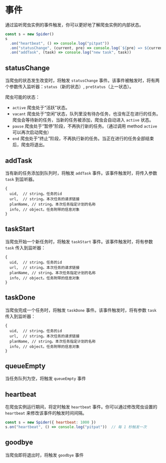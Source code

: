 # 事件

通过监听爬虫实例的事件触发，你可以更好地了解爬虫实例的内部状态。

```javascript
const s = new Spider()
s
  .on("heartbeat", () => console.log("pitpat"))
  .on("statusChange", (current, pre) => console.log(`${pre} => ${current}`))
  .on("addTask", (task) => console.log("new task", task))

```

## statusChange

当爬虫的状态发生改变时，将触发 `statusChange` 事件。该事件被触发时，将有两个参数传入监听器：`status`（新的状态）, `preStatus`（上一状态）。

爬虫可能的状态：

- `active`  爬虫处于“活跃”状态。
- `vacant`  爬虫处于“空闲”状态，队列里没有待办任务，也没有正在进行的任务。爬虫会等待新的任务，当新的任务被添加，爬虫会自动进入 `active` 状态。
- `pause` 爬虫处于“暂停”阶段，不再执行新的任务。（通过调用 method `active` 可以再次启动爬虫）
- `end` 爬虫处于“终止”阶段，不再执行新的任务。当正在进行的任务全部结束后，爬虫将退出。

## addTask

当有新的任务添加到队列时，将触发 `addTask` 事件。该事件触发时，将传入参数 `task` 到监听器。

```
{
  uid,  // string。任务的id
  url,  // string。本次任务的请求链接
  planName, // string。本次任务指定计划的名称
  info, // object。任务附带的信息对象
}
```

## taskStart

当爬虫开始一个新任务时，将触发 `taskStart` 事件。该事件触发时，将有参数 `task` 传入到监听器： 

```
{
  uid,  // string。任务的id
  url,  // string。本次任务的请求链接
  planName, // string。本次任务指定计划的名称
  info, // object。任务附带的信息对象
}
```

## taskDone

当爬虫完成一个任务时，将触发 `taskDone` 事件。该事件触发时，将有参数 `task` 传入到监听器： 

```
{
  uid,  // string。任务的id
  url,  // string。本次任务的请求链接
  planName, // string。本次任务指定计划的名称
  info, // object。任务附带的信息对象
}
```

## queueEmpty

当任务队列为空，将触发 `queueEmpty` 事件

## heartbeat

在爬虫实例运行期间，将定时触发 `heartbeat` 事件。你可以通过修改爬虫设置的 `heartbeat` 来修改该事件的触发时间间隔。

```javascript
const s = new Spider({ heartbeat: 1000 })
s.on("heartbeat", () => console.log("pitpat"))  // 每 1 秒触发一次
```

## goodbye

当爬虫即将退出时，将触发 `goodbye` 事件